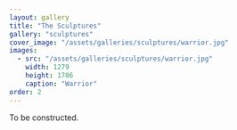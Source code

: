 ```yaml
---
layout: gallery
title: "The Sculptures"
gallery: "sculptures"
cover_image: "/assets/galleries/sculptures/warrior.jpg"
images:
  - src: "/assets/galleries/sculptures/warrior.jpg"
    width: 1279
    height: 1706
    caption: "Warrior"
order: 2
---
```


To be constructed.